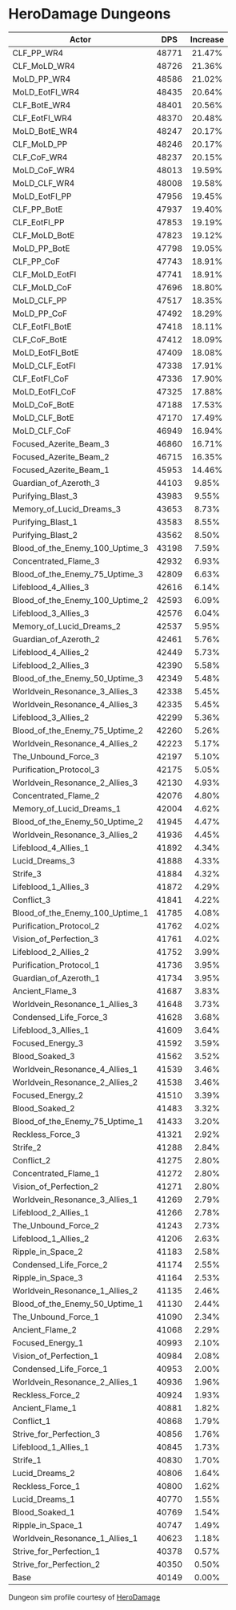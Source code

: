 # HeroDamage Dungeons
| Actor | DPS | Increase |
|---|:---:|:---:|
|CLF_PP_WR4|48771|21.47%|
|CLF_MoLD_WR4|48726|21.36%|
|MoLD_PP_WR4|48586|21.02%|
|MoLD_EotFI_WR4|48435|20.64%|
|CLF_BotE_WR4|48401|20.56%|
|CLF_EotFI_WR4|48370|20.48%|
|MoLD_BotE_WR4|48247|20.17%|
|CLF_MoLD_PP|48246|20.17%|
|CLF_CoF_WR4|48237|20.15%|
|MoLD_CoF_WR4|48013|19.59%|
|MoLD_CLF_WR4|48008|19.58%|
|MoLD_EotFI_PP|47956|19.45%|
|CLF_PP_BotE|47937|19.40%|
|CLF_EotFI_PP|47853|19.19%|
|CLF_MoLD_BotE|47823|19.12%|
|MoLD_PP_BotE|47798|19.05%|
|CLF_PP_CoF|47743|18.91%|
|CLF_MoLD_EotFI|47741|18.91%|
|CLF_MoLD_CoF|47696|18.80%|
|MoLD_CLF_PP|47517|18.35%|
|MoLD_PP_CoF|47492|18.29%|
|CLF_EotFI_BotE|47418|18.11%|
|CLF_CoF_BotE|47412|18.09%|
|MoLD_EotFI_BotE|47409|18.08%|
|MoLD_CLF_EotFI|47338|17.91%|
|CLF_EotFI_CoF|47336|17.90%|
|MoLD_EotFI_CoF|47325|17.88%|
|MoLD_CoF_BotE|47188|17.53%|
|MoLD_CLF_BotE|47170|17.49%|
|MoLD_CLF_CoF|46949|16.94%|
|Focused_Azerite_Beam_3|46860|16.71%|
|Focused_Azerite_Beam_2|46715|16.35%|
|Focused_Azerite_Beam_1|45953|14.46%|
|Guardian_of_Azeroth_3|44103|9.85%|
|Purifying_Blast_3|43983|9.55%|
|Memory_of_Lucid_Dreams_3|43653|8.73%|
|Purifying_Blast_1|43583|8.55%|
|Purifying_Blast_2|43562|8.50%|
|Blood_of_the_Enemy_100_Uptime_3|43198|7.59%|
|Concentrated_Flame_3|42932|6.93%|
|Blood_of_the_Enemy_75_Uptime_3|42809|6.63%|
|Lifeblood_4_Allies_3|42616|6.14%|
|Blood_of_the_Enemy_100_Uptime_2|42593|6.09%|
|Lifeblood_3_Allies_3|42576|6.04%|
|Memory_of_Lucid_Dreams_2|42537|5.95%|
|Guardian_of_Azeroth_2|42461|5.76%|
|Lifeblood_4_Allies_2|42449|5.73%|
|Lifeblood_2_Allies_3|42390|5.58%|
|Blood_of_the_Enemy_50_Uptime_3|42349|5.48%|
|Worldvein_Resonance_3_Allies_3|42338|5.45%|
|Worldvein_Resonance_4_Allies_3|42335|5.45%|
|Lifeblood_3_Allies_2|42299|5.36%|
|Blood_of_the_Enemy_75_Uptime_2|42260|5.26%|
|Worldvein_Resonance_4_Allies_2|42223|5.17%|
|The_Unbound_Force_3|42197|5.10%|
|Purification_Protocol_3|42175|5.05%|
|Worldvein_Resonance_2_Allies_3|42130|4.93%|
|Concentrated_Flame_2|42076|4.80%|
|Memory_of_Lucid_Dreams_1|42004|4.62%|
|Blood_of_the_Enemy_50_Uptime_2|41945|4.47%|
|Worldvein_Resonance_3_Allies_2|41936|4.45%|
|Lifeblood_4_Allies_1|41892|4.34%|
|Lucid_Dreams_3|41888|4.33%|
|Strife_3|41884|4.32%|
|Lifeblood_1_Allies_3|41872|4.29%|
|Conflict_3|41841|4.22%|
|Blood_of_the_Enemy_100_Uptime_1|41785|4.08%|
|Purification_Protocol_2|41762|4.02%|
|Vision_of_Perfection_3|41761|4.02%|
|Lifeblood_2_Allies_2|41752|3.99%|
|Purification_Protocol_1|41736|3.95%|
|Guardian_of_Azeroth_1|41734|3.95%|
|Ancient_Flame_3|41687|3.83%|
|Worldvein_Resonance_1_Allies_3|41648|3.73%|
|Condensed_Life_Force_3|41628|3.68%|
|Lifeblood_3_Allies_1|41609|3.64%|
|Focused_Energy_3|41592|3.59%|
|Blood_Soaked_3|41562|3.52%|
|Worldvein_Resonance_4_Allies_1|41539|3.46%|
|Worldvein_Resonance_2_Allies_2|41538|3.46%|
|Focused_Energy_2|41510|3.39%|
|Blood_Soaked_2|41483|3.32%|
|Blood_of_the_Enemy_75_Uptime_1|41433|3.20%|
|Reckless_Force_3|41321|2.92%|
|Strife_2|41288|2.84%|
|Conflict_2|41275|2.80%|
|Concentrated_Flame_1|41272|2.80%|
|Vision_of_Perfection_2|41271|2.80%|
|Worldvein_Resonance_3_Allies_1|41269|2.79%|
|Lifeblood_2_Allies_1|41266|2.78%|
|The_Unbound_Force_2|41243|2.73%|
|Lifeblood_1_Allies_2|41206|2.63%|
|Ripple_in_Space_2|41183|2.58%|
|Condensed_Life_Force_2|41174|2.55%|
|Ripple_in_Space_3|41164|2.53%|
|Worldvein_Resonance_1_Allies_2|41135|2.46%|
|Blood_of_the_Enemy_50_Uptime_1|41130|2.44%|
|The_Unbound_Force_1|41090|2.34%|
|Ancient_Flame_2|41068|2.29%|
|Focused_Energy_1|40993|2.10%|
|Vision_of_Perfection_1|40984|2.08%|
|Condensed_Life_Force_1|40953|2.00%|
|Worldvein_Resonance_2_Allies_1|40936|1.96%|
|Reckless_Force_2|40924|1.93%|
|Ancient_Flame_1|40881|1.82%|
|Conflict_1|40868|1.79%|
|Strive_for_Perfection_3|40856|1.76%|
|Lifeblood_1_Allies_1|40845|1.73%|
|Strife_1|40830|1.70%|
|Lucid_Dreams_2|40806|1.64%|
|Reckless_Force_1|40800|1.62%|
|Lucid_Dreams_1|40770|1.55%|
|Blood_Soaked_1|40769|1.54%|
|Ripple_in_Space_1|40747|1.49%|
|Worldvein_Resonance_1_Allies_1|40623|1.18%|
|Strive_for_Perfection_1|40378|0.57%|
|Strive_for_Perfection_2|40350|0.50%|
|Base|40149|0.00%|

 Dungeon sim profile courtesy of [HeroDamage](https://www.herodamage.com/)